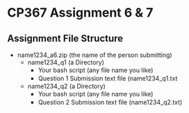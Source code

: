 # CP367 Assignment 6 & 7

## Assignment File Structure

- name1234_a6.zip (the name of the person submitting)
  - name1234_q1 (a Directory)
    - Your bash script (any ﬁle name you like)
    - Question 1 Submission text ﬁle (name1234_q1.txt
  - name1234_q2 (a Directory)
    - Your bash script (any ﬁle name you like)
    - Question 2 Submission text ﬁle (name1234_q2.txt)

